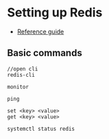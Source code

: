 # Setting up Redis
- [Reference guide](https://www.digitalocean.com/community/tutorials/how-to-install-and-secure-redis-on-ubuntu-18-04)

## Basic commands
```
//open cli 
redis-cli

monitor

ping

set <key> <value>
get <key> <value>

systemctl status redis
```